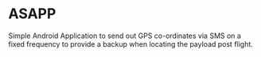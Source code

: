 ASAPP
=====

Simple Android Application to send out GPS co-ordinates via SMS on a fixed frequency to provide a backup when locating the payload post flight.
